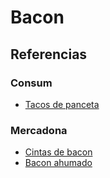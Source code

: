 # Bacon

## Referencias

### Consum

* [Tacos de panceta](https://tienda.consum.es/consum/producto/garriga-tacos-panceta-iberica/p-926212)

### Mercadona

* [Cintas de bacon](https://tienda.mercadona.es/product/59066/bacon-hacendado-cintas-pack-2)
* [Bacon ahumado](https://tienda.mercadona.es/product/59163/bacon-ahumado-selva-lonchas-paquete)
